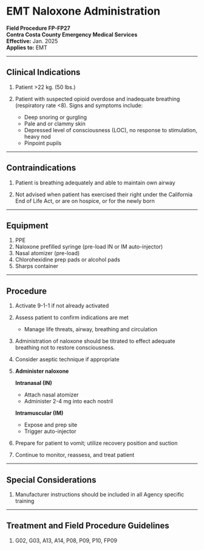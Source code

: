 # EMT Naloxone Administration

**Field Procedure FP-FP27**  
**Contra Costa County Emergency Medical Services**  
**Effective:** Jan. 2025  
**Applies to:** EMT

---

## Clinical Indications

1. Patient >22 kg. (50 lbs.)

2. Patient with suspected opioid overdose and inadequate breathing (respiratory rate <8). Signs and symptoms include:
   - Deep snoring or gurgling
   - Pale and or clammy skin
   - Depressed level of consciousness (LOC), no response to stimulation, heavy nod
   - Pinpoint pupils

---

## Contraindications

1. Patient is breathing adequately and able to maintain own airway

2. Not advised when patient has exercised their right under the California End of Life Act, or are on hospice, or for the newly born

---

## Equipment

1. PPE
2. Naloxone prefilled syringe (pre-load IN or IM auto-injector)
3. Nasal atomizer (pre-load)
4. Chlorohexidine prep pads or alcohol pads
5. Sharps container

---

## Procedure

1. Activate 9-1-1 if not already activated

2. Assess patient to confirm indications are met
   - Manage life threats, airway, breathing and circulation

3. Administration of naloxone should be titrated to effect adequate breathing not to restore consciousness.

4. Consider aseptic technique if appropriate

5. **Administer naloxone**
   
   **Intranasal (IN)**
   - Attach nasal atomizer
   - Administer 2-4 mg into each nostril
   
   **Intramuscular (IM)**
   - Expose and prep site
   - Trigger auto-injector

6. Prepare for patient to vomit; utilize recovery position and suction

7. Continue to monitor, reassess, and treat patient

---

## Special Considerations

1. Manufacturer instructions should be included in all Agency specific training

---

## Treatment and Field Procedure Guidelines

1. G02, G03, A13, A14, P08, P09, P10, FP09

